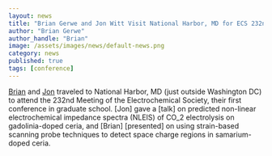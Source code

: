 ```yaml
---
layout: news
title: "Brian Gerwe and Jon Witt Visit National Harbor, MD for ECS 232nd Meeting"
author: "Brian Gerwe"
author_handle: "Brian"
image: /assets/images/news/default-news.png
category: news
published: true
tags: [conference]
---
```

[Brian][1] and [Jon][2] traveled to National Harbor, MD (just outside Washington DC) to attend the 232nd Meeting of the Electrochemical Society, their first conference in graduate school.
[Jon] gave a [talk] on predicted non-linear electrochemical impedance spectra (NLEIS) of CO_2 electrolysis on gadolinia-doped ceria, and [Brian] [presented] on using strain-based scanning probe techniques to detect space charge regions in samarium-doped ceria.


[1]: team/brian-gerwe
[2]: team/jon-witt
[3]: http://ma.ecsdl.org/content/MA2017-02/45/1997.abstract?sid=87c65b0c-37e1-4a47-8c8f-b894771938d5
[4]: http://ma.ecsdl.org/content/MA2017-02/39/1725.abstract?sid=c48c6a80-d918-4f74-9eaa-042a06167d35